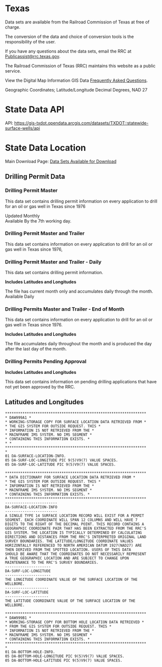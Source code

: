 # Texas

Data sets are available from the Railroad Commission of Texas at free of charge.

The conversion of the data and choice of conversion tools is the responsibility of the user.

If you have any questions about the data sets, email the RRC at [Publicassist@rrc.texas.gov](mailto:publicassist@rrc.texas.gov).

The Railroad Commission of Texas (RRC) maintains this website as a public service.

View the Digital Map Information GIS Data [Frequently Asked Questions](https://www.rrc.state.tx.us/about-us/faqs/general-faq/digital-map-information-gis-data/).

Geographic Coordinates; Latitude/Longitude Decimal Degrees, NAD 27

# State Data API

API: https://gis-txdot.opendata.arcgis.com/datasets/TXDOT::statewide-surface-wells/api


# State Data Location

Main Download Page: [Data Sets Available for Download](https://www.rrc.state.tx.us/resource-center/research/data-sets-available-for-download/)

## Drilling Permit Data

### Drilling Permit Master

This data set contains drilling permit information on every application to drill for an oil or gas well in Texas since 1976

Updated Monthly\
Available By the 7th working day.

### Drilling Permit Master and Trailer

This data set contains information on every application to drill for an oil or gas well in Texas since 1976,

### Drilling Permit Master and Trailer - Daily

This data set contains drilling permit information.

**Includes Latitudes and Longitudes**

The file has current month only and accumulates daily through the month. Available Daily

### Drilling Permits Master and Trailer - End of Month

This data set contains information on every application to drill for an oil or gas well in Texas since 1976.

**Includes Latitudes and Longitudes**

The file accumulates daily throughout the month and is produced the day after the last day of the month.

### Drilling Permits Pending Approval

**Includes Latitudes and Longitudes**

This data set contains information on pending drilling applications that have not yet been approved by the RRC.

## Latitudes and Longitudes

```
*****************************************************************
* DAW999A1 *
* WORKING-STORAGE COPY FOR SURFACE LOCATION DATA RETRIEVED FROM *
* THE GIS SYSTEM FOR OUTSIDE REQUEST. THIS *
* INFORMATION IS NOT RETRIEVED FROM THE *
* MAINFRAME IMS SYSTEM. NO IMS SEGMENT *
* CONTAINING THIS INFORMATION EXISTS. *
* *
*****************************************************************
*
01 DA-SURFACE-LOCATION-INFO.
05 DA-SURF-LOC-LONGITUDE PIC 9(5)V9(7) VALUE SPACES.
05 DA-SURF-LOC-LATITUDE PIC 9(5)V9(7) VALUE SPACES.
```

```
*****************************************************************
* DATA DICTIONARY FOR SURFACE LOCATION DATA RETRIEVED FROM *
* THE GIS SYSTEM FOR OUTSIDE REQUEST. THIS *
* INFORMATION IS NOT RETRIEVED FROM THE *
* MAINFRAME IMS SYSTEM. NO IMS SEGMENT *
* CONTAINING THIS INFORMATION EXISTS. *
*****************************************************************
------------------------
DA-SURFACE-LOCATION-INFO
------------------------
A SINGLE TYPE 14 SURFACE LOCATION RECORD WILL EXIST FOR A PERMIT
SEGMENT. EACH COORDINATE WILL SPAN 12 COLUMNS AND WILL HAVE 7
DIGITS TO THE RIGHT OF THE DECIMAL POINT. THIS RECORD CONTAINS A
GEOGRAPHIC COORDINATE PAIR THAT HAS BEEN EXTRACTED FROM THE RRC'S
GIS SYSTEM. THE LOCATION IS TYPICALLY DETERMINED BY CALCULATING
DIRECTIONS AND DISTANCES FROM THE RRC'S INTERPRETED ORIGINAL LAND
SURVEY BOUNDARIES. THE LATITUDE/LONGITUDE COORDINATE VALUES
HORIZONTALLY REFERENCED TO NORTH AMERICAN DATUM 1927(NAD27) ARE
THEN DERIVED FROM THE SPOTTED LOCATION. USERS OF THIS DATA
SHOULD BE AWARE THAT THE COORDINATES DO NOT NECESSARILY REPRESENT
A TRUE GEOGRAPHIC LOCATION AND ARE SUBJECT TO CHANGE UPON
MAINTENANCE TO THE RRC'S SURVEY BOUNDARIES.
---------------------
DA-SURF-LOC-LONGITUDE
---------------------
THE LONGITUDE COORDINATE VALUE OF THE SURFACE LOCATION OF THE
WELLBORE.
--------------------
DA-SURF-LOC-LATITUDE
--------------------
THE LATITUDE COORDINATE VALUE OF THE SURFACE LOCATION OF THE
WELLBORE.
```

```
*****************************************************************
* DAW999B1 *
* WORKING-STORAGE COPY FOR BOTTOM HOLE LOCATION DATA RETRIEVED *
* FROM THE GIS SYSTEM FOR OUTSIDE REQUEST. THIS *
* INFORMATION IS NOT RETRIEVED FROM THE *
* MAINFRAME IMS SYSTEM. NO IMS SEGMENT *
* CONTAINING THIS INFORMATION EXISTS. *
*****************************************************************
*
01 DA-BOTTOM-HOLE-INFO.
05 DA-BOTTOM-HOLE-LONGITUDE PIC 9(5)V9(7) VALUE SPACES.
05 DA-BOTTOM-HOLE-LATITUDE PIC 9(5)V9(7) VALUE SPACES.
```
